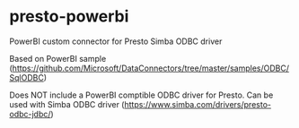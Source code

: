 # presto-powerbi
PowerBI custom connector for Presto Simba ODBC driver

Based on PowerBI sample (https://github.com/Microsoft/DataConnectors/tree/master/samples/ODBC/SqlODBC)

Does NOT include a PowerBI comptible ODBC driver for Presto. Can be used with Simba ODBC driver  (https://www.simba.com/drivers/presto-odbc-jdbc/) 
